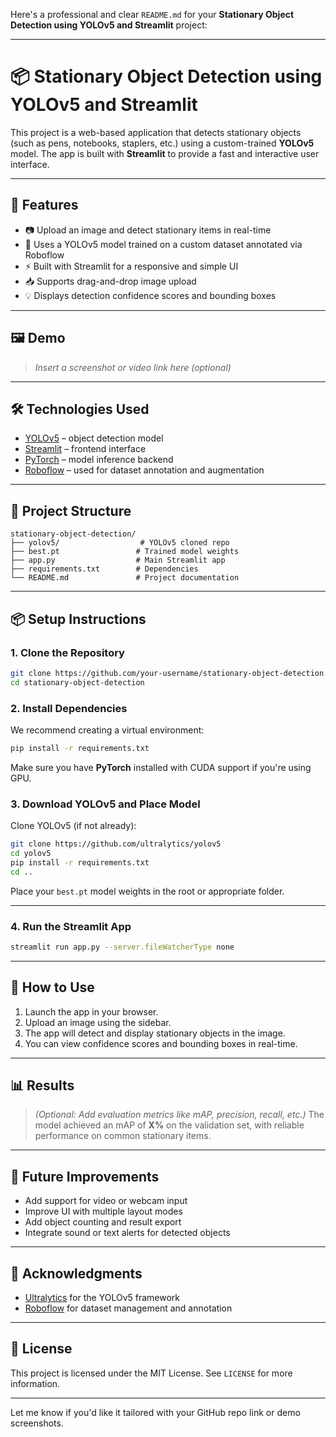 Here's a professional and clear `README.md` for your **Stationary Object Detection using YOLOv5 and Streamlit** project:

---

# 📦 Stationary Object Detection using YOLOv5 and Streamlit

This project is a web-based application that detects stationary objects (such as pens, notebooks, staplers, etc.) using a custom-trained **YOLOv5** model. The app is built with **Streamlit** to provide a fast and interactive user interface.

---

## 🚀 Features

* 📷 Upload an image and detect stationary items in real-time
* 🎯 Uses a YOLOv5 model trained on a custom dataset annotated via Roboflow
* ⚡ Built with Streamlit for a responsive and simple UI
* 📥 Supports drag-and-drop image upload
* 💡 Displays detection confidence scores and bounding boxes

---

## 🖼️ Demo

> *Insert a screenshot or video link here (optional)*

---

## 🛠️ Technologies Used

* [YOLOv5](https://github.com/ultralytics/yolov5) – object detection model
* [Streamlit](https://streamlit.io/) – frontend interface
* [PyTorch](https://pytorch.org/) – model inference backend
* [Roboflow](https://roboflow.com/) – used for dataset annotation and augmentation

---

## 📁 Project Structure

```
stationary-object-detection/
├── yolov5/                  # YOLOv5 cloned repo
├── best.pt                 # Trained model weights
├── app.py                  # Main Streamlit app
├── requirements.txt        # Dependencies
└── README.md               # Project documentation
```

---

## 📦 Setup Instructions

### 1. Clone the Repository

```bash
git clone https://github.com/your-username/stationary-object-detection.git
cd stationary-object-detection
```

### 2. Install Dependencies

We recommend creating a virtual environment:

```bash
pip install -r requirements.txt
```

Make sure you have **PyTorch** installed with CUDA support if you're using GPU.

### 3. Download YOLOv5 and Place Model

Clone YOLOv5 (if not already):

```bash
git clone https://github.com/ultralytics/yolov5
cd yolov5
pip install -r requirements.txt
cd ..
```

Place your `best.pt` model weights in the root or appropriate folder.

---

### 4. Run the Streamlit App

```bash
streamlit run app.py --server.fileWatcherType none
```

---

## 📸 How to Use

1. Launch the app in your browser.
2. Upload an image using the sidebar.
3. The app will detect and display stationary objects in the image.
4. You can view confidence scores and bounding boxes in real-time.

---

## 📊 Results

> *(Optional: Add evaluation metrics like mAP, precision, recall, etc.)*
> The model achieved an mAP of **X%** on the validation set, with reliable performance on common stationary items.

---

## 📌 Future Improvements

* Add support for video or webcam input
* Improve UI with multiple layout modes
* Add object counting and result export
* Integrate sound or text alerts for detected objects

---

## 🧠 Acknowledgments

* [Ultralytics](https://github.com/ultralytics/yolov5) for the YOLOv5 framework
* [Roboflow](https://roboflow.com/) for dataset management and annotation

---

## 📄 License

This project is licensed under the MIT License. See `LICENSE` for more information.

---

Let me know if you'd like it tailored with your GitHub repo link or demo screenshots.
